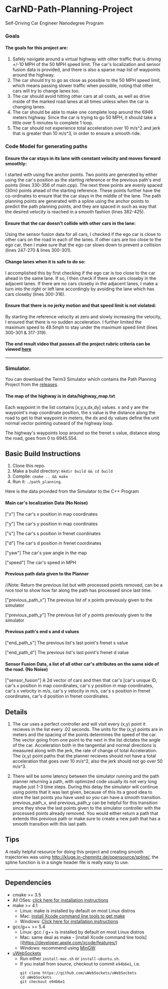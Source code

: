# CarND-Path-Planning-Project
Self-Driving Car Engineer Nanodegree Program
   
### Goals

#### The goals for this project are:
1. Safely navigate around a virtual highway with other traffic that is driving +/-10 MPH of the 50 MPH speed limit. The car's localization and sensor fusion data is provided, and there is also a sparse map list of waypoints around the highway. 
2. The car should try to go as close as possible to the 50 MPH speed limit, which means passing slower traffic when possible, noting that other cars will try to change lanes too. 
3. The car should avoid hitting other cars at all costs, as well as drive inside of the marked road lanes at all times unless when the car is changing lanes. 
4. The car should be able to make one complete loop around the 6946 meters highway. Since the car is trying to go 50 MPH, it should take a little over 5 minutes to complete 1 loop. 
5. The car should not experience total acceleration over 10 m/s^2 and jerk that is greater than 10 m/s^3, in order to ensure a smooth ride.

### Code Model for generating paths

#### Ensure the car stays in its lane with constant velocity and moves forward smoothly: 
I started with using five anchor points. Two points are generated by either using the car's position as the starting reference or the previous path's end points (lines 330-356 of main.cpp). The next three points are evenly spaced (30m) points ahead of the starting reference. These points further have the co-ordinates to ensure that the car stays in the middle of the lane. The path planning points are generated with a spline using the anchor points to predict the path planning points, and they are spaced in such as way that the desired velocity is reached in a smooth fashion (lines 382-425).

#### Ensure that the car doesn't collide with other cars in the lane: 
Using the sensor fusion data for all cars, I checked if the ego car is close to other cars on the road in each of the lanes. If other cars are too close to the ego car, then I make sure that the ego car slows down to prevent a collision (lines 247-270 & lines 300-301).

#### Change lanes when it is safe to do so: 
I accomplished this by first checking if the ego car is too close to the car ahead in the same lane. If so, I then check if there are cars closeby in the adjacent lanes. If there are no cars closeby in the adjacent lanes, I make a turn into the right or left lane accordingly by avoiding the lane which has cars closeby (lines 300-316).

#### Ensure that there is no jerky motion and that speed limit is not violated: 
By starting the reference velocity at zero and slowly increasing the velocity, I ensured that there is no sudden acceleration. I further limited the maximum speed to 49.5mph to stay under the maximum speed limit (lines 300-301 & 317-319).

#### The end result video that passes all the project rubric criteria can be viewed [here](https://youtu.be/wHqrpRF8FT4)

---

### Simulator.
You can download the Term3 Simulator which contains the Path Planning Project from the [releases](https://github.com/udacity/self-driving-car-sim/releases).

#### The map of the highway is in data/highway_map.txt
Each waypoint in the list contains  [x,y,s,dx,dy] values. x and y are the waypoint's map coordinate position, the s value is the distance along the road to get to that waypoint in meters, the dx and dy values define the unit normal vector pointing outward of the highway loop.


The highway's waypoints loop around so the frenet s value, distance along the road, goes from 0 to 6945.554.

## Basic Build Instructions

1. Clone this repo.
2. Make a build directory: `mkdir build && cd build`
3. Compile: `cmake .. && make`
4. Run it: `./path_planning`.

Here is the data provided from the Simulator to the C++ Program

#### Main car's localization Data (No Noise)

["x"] The car's x position in map coordinates

["y"] The car's y position in map coordinates

["s"] The car's s position in frenet coordinates

["d"] The car's d position in frenet coordinates

["yaw"] The car's yaw angle in the map

["speed"] The car's speed in MPH

#### Previous path data given to the Planner

//Note: Return the previous list but with processed points removed, can be a nice tool to show how far along
the path has processed since last time. 

["previous_path_x"] The previous list of x points previously given to the simulator

["previous_path_y"] The previous list of y points previously given to the simulator

#### Previous path's end s and d values 

["end_path_s"] The previous list's last point's frenet s value

["end_path_d"] The previous list's last point's frenet d value

#### Sensor Fusion Data, a list of all other car's attributes on the same side of the road. (No Noise)

["sensor_fusion"] A 2d vector of cars and then that car's [car's unique ID, car's x position in map coordinates, car's y position in map coordinates, car's x velocity in m/s, car's y velocity in m/s, car's s position in frenet coordinates, car's d position in frenet coordinates. 

## Details

1. The car uses a perfect controller and will visit every (x,y) point it recieves in the list every .02 seconds. The units for the (x,y) points are in meters and the spacing of the points determines the speed of the car. The vector going from one point to the next in the list dictates the angle of the car. Acceleration both in the tangential and normal directions is measured along with the jerk, the rate of change of total Acceleration. The (x,y) point paths that the planner recieves should not have a total acceleration that goes over 10 m/s^2, also the jerk should not go over 50 m/s^3. 

2. There will be some latency between the simulator running and the path planner returning a path, with optimized code usually its not very long maybe just 1-3 time steps. During this delay the simulator will continue using points that it was last given, because of this its a good idea to store the last points you have used so you can have a smooth transition. previous_path_x, and previous_path_y can be helpful for this transition since they show the last points given to the simulator controller with the processed points already removed. You would either return a path that extends this previous path or make sure to create a new path that has a smooth transition with this last path.

## Tips

A really helpful resource for doing this project and creating smooth trajectories was using http://kluge.in-chemnitz.de/opensource/spline/, the spline function is in a single header file is really easy to use.

---

## Dependencies

* cmake >= 3.5
 * All OSes: [click here for installation instructions](https://cmake.org/install/)
* make >= 4.1
  * Linux: make is installed by default on most Linux distros
  * Mac: [install Xcode command line tools to get make](https://developer.apple.com/xcode/features/)
  * Windows: [Click here for installation instructions](http://gnuwin32.sourceforge.net/packages/make.htm)
* gcc/g++ >= 5.4
  * Linux: gcc / g++ is installed by default on most Linux distros
  * Mac: same deal as make - [install Xcode command line tools]((https://developer.apple.com/xcode/features/)
  * Windows: recommend using [MinGW](http://www.mingw.org/)
* [uWebSockets](https://github.com/uWebSockets/uWebSockets)
  * Run either `install-mac.sh` or `install-ubuntu.sh`.
  * If you install from source, checkout to commit `e94b6e1`, i.e.
    ```
    git clone https://github.com/uWebSockets/uWebSockets 
    cd uWebSockets
    git checkout e94b6e1
    ```





